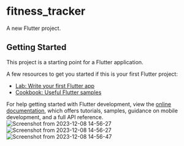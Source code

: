# fitness_tracker

A new Flutter project.

## Getting Started

This project is a starting point for a Flutter application.

A few resources to get you started if this is your first Flutter project:

- [Lab: Write your first Flutter app](https://docs.flutter.dev/get-started/codelab)
- [Cookbook: Useful Flutter samples](https://docs.flutter.dev/cookbook)

For help getting started with Flutter development, view the
[online documentation](https://docs.flutter.dev/), which offers tutorials,
samples, guidance on mobile development, and a full API reference.
![Screenshot from 2023-12-08 14-56-27](https://github.com/aaishafarooq/FitnessTracker/assets/79264812/7d29a359-8ad6-455e-aacb-e4afa7b1f61e)
![Screenshot from 2023-12-08 14-56-27](https://github.com/aaishafarooq/FitnessTracker/assets/79264812/bb06cece-dbdf-44b2-b374-fdfbb7b195c1)
![Screenshot from 2023-12-08 14-56-47](https://github.com/aaishafarooq/FitnessTracker/assets/79264812/cda8451b-7eb4-40e9-8a61-13afa08e86be)


